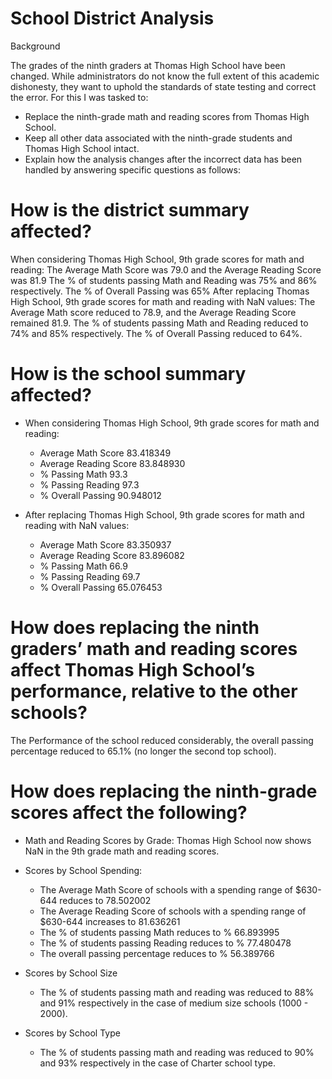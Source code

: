 # School District Analysis

Background

The grades of the ninth graders at Thomas High School have been changed. While administrators do not know the full extent of this academic dishonesty, they want to uphold the standards of state testing and correct the error. For this I was tasked to:

- Replace the ninth-grade math and reading scores from Thomas High School.
- Keep all other data associated with the ninth-grade students and Thomas High School intact.
- Explain how the analysis changes after the incorrect data has been handled by answering specific questions as follows:


# How is the district summary affected?

When considering Thomas High School, 9th grade scores for math and reading:
The Average Math Score was 79.0 and the Average Reading Score was 81.9
The % of students passing Math and Reading was 75% and 86% respectively. The % of Overall Passing was 65%
After replacing Thomas High School, 9th grade scores for math and reading with NaN values:
The Average Math score reduced to 78.9, and the Average Reading Score 
remained 81.9. The % of students passing Math and Reading reduced to 74% and 85% respectively. The % of Overall Passing reduced to 64%.

# How is the school summary affected?

- When considering Thomas High School, 9th grade scores for math and reading:
  - Average Math Score    83.418349
  - Average Reading Score	83.848930
  - % Passing Math		      93.3
  - % Passing Reading 	   97.3
  - % Overall Passing	    90.948012
  
- After replacing Thomas High School, 9th grade scores for math and reading with NaN values:
  - Average Math Score  	83.350937
  - Average Reading Score	83.896082
  - % Passing Math		66.9
  - % Passing Reading 	69.7
  - % Overall Passing	65.076453 

# How does replacing the ninth graders’ math and reading scores affect Thomas High School’s performance, relative to the other schools?

  The Performance of the school reduced considerably, the overall passing percentage reduced to 65.1% (no longer the second top school).

# How does replacing the ninth-grade scores affect the following?

- Math and Reading Scores by Grade: 
  Thomas High School now shows NaN in the 9th grade math and reading scores.

- Scores by School Spending:

  - The Average Math Score of schools with a spending range of $630-644 reduces to 78.502002
  - The Average Reading Score of schools with a spending range of $630-644 increases to 81.636261
  - The % of students passing Math reduces to % 66.893995
  - The % of students passing Reading reduces to % 77.480478
  - The overall passing percentage reduces to % 56.389766

- Scores by School Size
  - The % of students passing math and reading was reduced to 88% and 91% respectively in the case of medium size schools (1000 - 2000).

- Scores by School Type	
  - The % of students passing math and reading was reduced to 90% and 93% respectively in the case of Charter school type.




